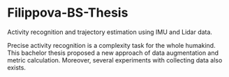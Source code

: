 # Filippova-BS-Thesis
Activity recognition and trajectory estimation using IMU and Lidar data.

Precise activity recognition is a complexity task for the whole humakind. This bachelor thesis proposed a new approach of data augmentation and metric calculation. Moreover, several experiments with collecting data also exists.

